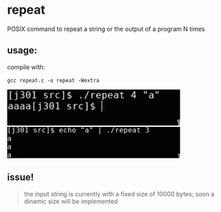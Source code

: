 # repeat
POSIX command to repeat a string or the output of a program N times

## usage:
compile with:
```
gcc repeat.c -o repeat -Wextra
```
<img src="img/normal.jpg" style="width: 80%; height: 40%">
<img src="img/pipe.jpg" style="width: 80%; height: 40%">

## issue!
> the input string is currently with a fixed size of 10000 bytes; soon a dinamic size will be implemented 
